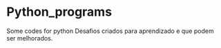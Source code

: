 # Python_programs
Some codes for python
Desafios criados para aprendizado e que podem ser melhorados.
